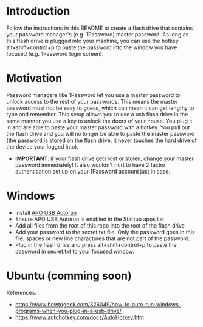 # Introduction
Follow the instructions in this README to create a flash drive that contains your password manager's (e.g. 1Password) master password. As long as this flash drive is plugged into your machine, you can use the hotkey alt+shift+control+p to paste the password into the window you have focused (e.g. 1Password login screen).

# Motivation
Password managers like 1Password let you use a master password to unlock access to the rest of your passwords. This means the master password must not be easy to guess, which can mean it can get lengthy to type and remember. This setup allows you to use a usb flash drive in the same manner you use a key to unlock the doors of your house. You plug it in and are able to paste your master password with a hotkey. You pull out the flash drive and you will no longer be able to paste the master password (the password is stored on the flash drive, it never touches the hard drive of the device your logged into).

 - **IMPORTANT**: if your flash drive gets lost or stolen, change your master password immediately! It also wouldn't hurt to have 2 factor authentication set up on your 1Password account just in case.

# Windows
 - Install [APO USB Autorun](https://www.softpedia.com/get/System/System-Miscellaneous/APO-USB-Autorun.shtml)
 - Ensure APO USB Autorun is enabled in the Startup apps list
 - Add all files from the root of this repo into the root of the flash drive
 - Add your password to the secret.txt file. Only the password goes in this file, spaces or new line charactures that are not part of the password.
 - Plug in the flash drive and press alt+shift+control+p to paste the password in secret.txt to your focused window.

# Ubuntu (comming soon)

References:
 - https://www.howtogeek.com/326049/how-to-auto-run-windows-programs-when-you-plug-in-a-usb-drive/
 - https://www.autohotkey.com/docs/AutoHotkey.htm

